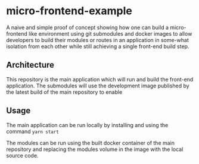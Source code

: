 # micro-frontend-example

A naive and simple proof of concept showing how one can build a micro-frontend like environment using git submodules and docker images to allow developers to build their modules or routes in an application in some-what isolation from each other while still achieving a single front-end build step.

## Architecture

This repository is the main application which will run and build the front-end application. The submodules will use the development image published by the latest build of the main repository to enable 

## Usage

The main application can be run locally by installing and using the command `yarn start`

The modules can be run using the built docker container of the main repository and replacing the modules volume in the image with the local source code.